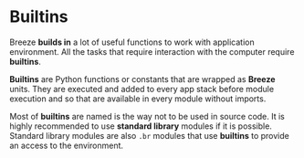 # Builtins

Breeze **builds in** a lot of useful functions to work with application environment. All the tasks that require interaction with the computer require **builtins**.

**Builtins** are Python functions or constants that are wrapped as **Breeze** units. They are executed and added to every app stack before module execution and so that are available in every module without imports.

Most of **builtins** are named is the way not to be used in source code. It is highly recommended to use **standard library** modules if it is possible. Standard library modules are also ```.br``` modules that use **builtins** to provide an access to the environment.
